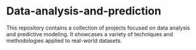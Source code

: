 # Data-analysis-and-prediction
This repository contains a collection of projects focused on data analysis and predictive modeling. It showcases a variety of techniques and methodologies applied to real-world datasets.

